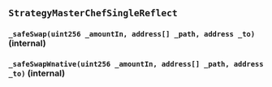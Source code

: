 ## `StrategyMasterChefSingleReflect`






### `_safeSwap(uint256 _amountIn, address[] _path, address _to)` (internal)





### `_safeSwapWnative(uint256 _amountIn, address[] _path, address _to)` (internal)






